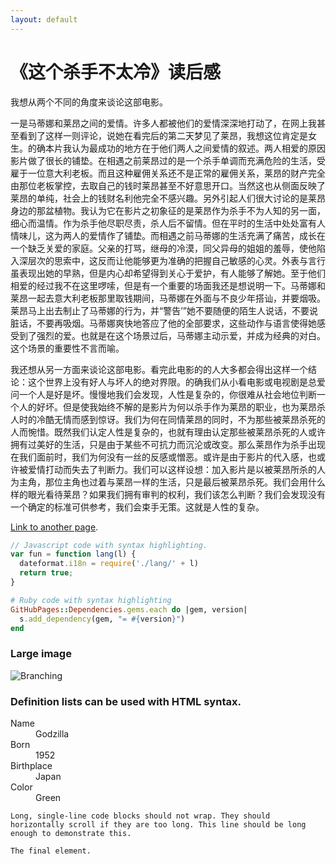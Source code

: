 ```yaml
---
layout: default
---
```


# 《这个杀手不太冷》读后感

我想从两个不同的角度来谈论这部电影。

一是马蒂娜和莱昂之间的爱情。许多人都被他们的爱情深深地打动了，在网上我甚至看到了这样一则评论，说她在看完后的第二天梦见了莱昂，我想这位肯定是女生。的确本片我认为最成功的地方在于他们两人之间爱情的叙述。两人相爱的原因影片做了很长的铺垫。在相遇之前莱昂过的是一个杀手单调而充满危险的生活，受雇于一位意大利老板。而且这种雇佣关系还不是正常的雇佣关系，莱昂的财产完全由那位老板掌控，去取自己的钱时莱昂甚至不好意思开口。当然这也从侧面反映了莱昂的单纯，社会上的钱财名利他完全不感兴趣。另外引起人们很大讨论的是莱昂身边的那盆植物。我认为它在影片之初象征的是莱昂作为杀手不为人知的另一面，细心而温情。作为杀手他尽职尽责，杀人后不留情。但在平时的生活中处处富有人情味儿，这为两人的爱情作了铺垫。而相遇之前马蒂娜的生活充满了痛苦，成长在一个缺乏关爱的家庭。父亲的打骂，继母的冷漠，同父异母的姐姐的羞辱，使他陷入深层次的思索中，这反而让他能够更为准确的把握自己敏感的心灵。外表与言行虽表现出她的早熟，但是内心却希望得到关心于爱护，有人能够了解她。至于他们相爱的经过我不在这里啰嗦，但是有一个重要的场面我还是想说明一下。马蒂娜和莱昂一起去意大利老板那里取钱期间，马蒂娜在外面与不良少年搭讪，并要烟吸。莱昂马上出去制止了马蒂娜的行为，并“警告’”她不要随便的陌生人说话，不要说脏话，不要再吸烟。马蒂娜爽快地答应了他的全部要求，这些动作与语言使得她感受到了强烈的爱。也就是在这个场景过后，马蒂娜主动示爱，并成为经典的对白。这个场景的重要性不言而喻。

我还想从另一方面来谈论这部电影。看完此电影的的人大多都会得出这样一个结论：这个世界上没有好人与坏人的绝对界限。的确我们从小看电影或电视剧是总爱问一个人是好是坏。慢慢地我们会发现，人性是复杂的，你很难从社会地位判断一个人的好坏。但是使我始终不解的是影片为何以杀手作为莱昂的职业，也为莱昂杀人时的冷酷无情而感到惊讶。我们为何在同情莱昂的同时，不为那些被莱昂杀死的人而惋惜。既然我们认定人性是复杂的，也就有理由认定那些被莱昂杀死的人或许拥有过美好的生活，只是由于某些不可抗力而沉沦或改变。那么莱昂作为杀手出现在我们面前时，我们为何没有一丝的反感或憎恶。或许是由于影片的代入感，也或许被爱情打动而失去了判断力。我们可以这样设想：加入影片是以被莱昂所杀的人为主角，那位主角也过着与莱昂一样的生活，只是最后被莱昂杀死。我们会用什么样的眼光看待莱昂？如果我们拥有审判的权利，我们该怎么判断？我们会发现没有一个确定的标准可供参考，我们会束手无策。这就是人性的复杂。

[Link to another page](./another-page.html).



```js
// Javascript code with syntax highlighting.
var fun = function lang(l) {
  dateformat.i18n = require('./lang/' + l)
  return true;
}
```

```ruby
# Ruby code with syntax highlighting
GitHubPages::Dependencies.gems.each do |gem, version|
  s.add_dependency(gem, "= #{version}")
end
```




### Large image

![Branching](https://guides.github.com/activities/hello-world/branching.png)


### Definition lists can be used with HTML syntax.

<dl>
<dt>Name</dt>
<dd>Godzilla</dd>
<dt>Born</dt>
<dd>1952</dd>
<dt>Birthplace</dt>
<dd>Japan</dd>
<dt>Color</dt>
<dd>Green</dd>
</dl>

```
Long, single-line code blocks should not wrap. They should horizontally scroll if they are too long. This line should be long enough to demonstrate this.
```

```
The final element.
```
